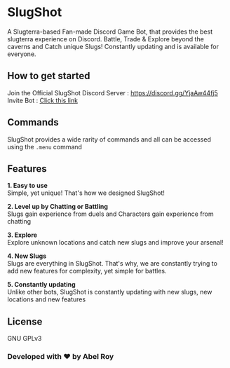 # SlugShot

A Slugterra-based Fan-made Discord Game Bot, that provides the best slugterra experience on Discord. Battle, Trade & Explore beyond the caverns and Catch unique Slugs!
Constantly updating and is available for everyone.

## How to get started

Join the Official SlugShot Discord Server : https://discord.gg/YjaAw44fj5
Invite Bot : [Click this link](https://discord.com/api/oauth2/authorize?client_id=744238855724466238&permissions=8&scope=bot)

## Commands

 SlugShot provides a wide rarity of commands and all can be accessed using the `.menu` command
 
 ## Features
 
**1. Easy to use** <br>
Simple, yet unique! That's how we designed SlugShot!

**2. Level up by Chatting or Battling**<br>
Slugs gain experience from duels and Characters gain experience from chatting

**3. Explore**<br>
Explore unknown locations and catch new slugs and improve your arsenal!

**4. New Slugs**<br>
Slugs are everything in SlugShot. That's why, we are constantly trying to add new features for complexity, yet simple for battles.

**5. Constantly updating**<br>
Unlike other bots, SlugShot is constantly updating with new slugs, new locations and new features

## License
GNU GPLv3

### Developed with ♥️ by Abel Roy
